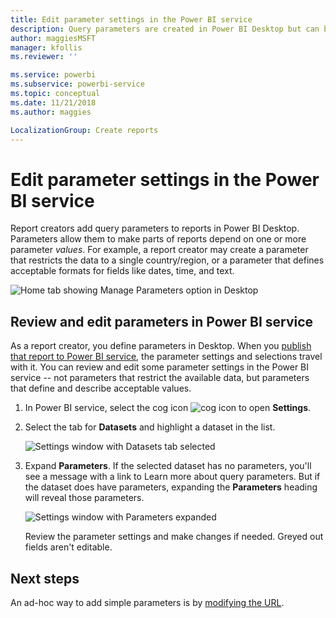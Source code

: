 ```yaml
---
title: Edit parameter settings in the Power BI service
description: Query parameters are created in Power BI Desktop but can be reviewed and updated in Power BI service
author: maggiesMSFT
manager: kfollis
ms.reviewer: ''

ms.service: powerbi
ms.subservice: powerbi-service
ms.topic: conceptual
ms.date: 11/21/2018
ms.author: maggies

LocalizationGroup: Create reports
---
```

# Edit parameter settings in the Power BI service
Report creators add query parameters to reports in Power BI Desktop. Parameters allow them to make parts of reports depend on one or more parameter *values*. For example, a report creator may create a parameter that restricts the data to a single country/region, or a parameter that defines acceptable formats for fields like dates, time, and text.

![Home tab showing Manage Parameters option in Desktop](media/service-parameters/power-bi-manage-parameters.png)

## Review and edit parameters in Power BI service

As a report creator, you define parameters in Desktop. When you [publish that report to Power BI service](desktop-upload-desktop-files.md), the parameter settings and selections travel with it. You can review and edit some parameter settings in the Power BI service -- not parameters that restrict the available data, but parameters that define and describe acceptable values.

1. In Power BI service, select the cog icon ![cog icon](media/service-parameters/power-bi-cog.png) to open **Settings**.

2. Select the tab for **Datasets** and highlight a dataset in the list. 
    
    ![Settings window with Datasets tab selected](media/service-parameters/power-bi-select-dataset2.png)

3. Expand **Parameters**.  If the selected dataset has no parameters, you'll see a message with a link to Learn more about query parameters. But if the dataset does have parameters, expanding the **Parameters** heading will reveal those parameters. 

    ![Settings window with Parameters expanded](media/service-parameters/power-bi-settings.png)

    Review the parameter settings and make changes if needed. Greyed out fields aren't editable. 


## Next steps
An ad-hoc way to add simple parameters is by [modifying the URL](service-url-filters.md).